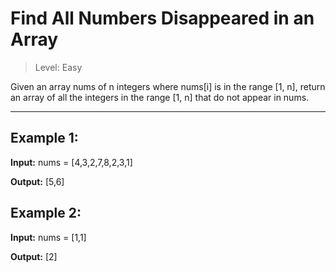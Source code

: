 # Find All Numbers Disappeared in an Array

> Level: Easy


Given an array nums of n integers where nums[i] is in the range [1, n], return an array of all the integers in the range [1, n] that do not appear in nums.

---

## Example 1:

**Input:** nums = [4,3,2,7,8,2,3,1]

**Output:** [5,6]


## Example 2:

**Input:** nums = [1,1]

**Output:** [2]
 